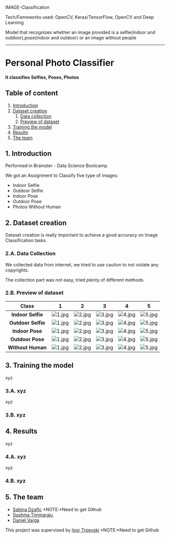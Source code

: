 IMAGE-Classification

Tech/Fameworks used: OpenCV, Keras/TensorFlow, OpenCV and Deep Learning

Model that recognizes whether an image provided is a selfie(indoor and outdoor),pose(indoor and outdoor) or an image without people


--------------------------------
# Personal Photo Classifier
#### It classifies Selfies, Poses, Photos
## Table of content
1. [Introduction](#introduction)
2. [Dataset creation](#Dataset_creation)
    1. [Data collection](#cata_collection)
    2. [Preview of dataset](#Preview_of_dataset)
3. [Training the model](#Training_the_model)
4. [Results](#Results)
5. [The team](#The_team)
## 1. Introduction <a name="introduction"></a>
Performed in Brainster - Data Science Bootcamp.

We got an Assignment to Classify five type of images:
* Indoor Selfie
* Outdoor Selfie
* Indoor Pose
* Outdoor Pose
* Photos Without Human
## 2. Dataset creation <a name="Dataset_creation"></a>
Dataset creation is really important to achieve a good accuracy on Image Classification tasks.
### 2.A. Data Collection <a name="Data_collection"></a>
We collected data from internet, we tried to use caution to not violate any copyrights.

The collection part was not easy, tried plenty of different methods.
### 2.B. Preview of dataset <a name="Preview_of_dataset"></a>

| **Class**|**1**|**2** |**3**|**4**|**5**|  
|:---:|:---:|:---:|:---:|:---:|:---:|
|**Indoor Selfie**|![1.jpg](attachment:1.jpg)|![2.jpg](attachment:2.jpg)|![3.jpg](attachment:3.jpg)|![4.jpg](attachment:4.jpg)|![5.jpg](attachment:5.jpg)|
|**Outdoor Selfie**|![1.jpg](attachment:1.jpg)|![2.jpg](attachment:2.jpg)|![3.jpg](attachment:3.jpg)|![4.jpg](attachment:4.jpg)|![5.jpg](attachment:5.jpg)||
|**Indoor Pose**    |![1.jpg](attachment:1.jpg)|![2.jpg](attachment:2.jpg)|![3.jpg](attachment:3.jpg)|![4.jpg](attachment:4.jpg)|![5.jpg](attachment:5.jpg)|
|**Outdoor Pose**  |![1.jpg](attachment:1.jpg)|![2.jpg](attachment:2.jpg)|![3.jpg](attachment:3.jpg)|![4.jpg](attachment:4.jpg)|![5.jpg](attachment:5.jpg)|
|**Without Human** |![1.jpg](attachment:1.jpg)|![2.jpg](attachment:2.jpg)|![3.jpg](attachment:3.jpg)|![4.jpg](attachment:4.jpg)|![5.jpg](attachment:5.jpg)|
## 3. Training the model <a name="Training_the_model"></a>
xyz
### 3.A. xyz <a name="xyz"></a>
xyz
### 3.B. xyz <a name="xyz"></a>
## 4. Results <a name="Results"></a>
xyz
### 4.A. xyz <a name="xyz"></a>
xyz
### 4.B. xyz <a name="xyz"></a>
## 5. The team <a name="The_team"></a>
* [Sabina Dzafic]() *NOTE:*Need to get Github
* [Sushma Timmaraju](https://github.com/sushmavenu)
* [Daniel Varga](https://github.com/IndaPerpetuum)



This project was supervised by [Igor Trpevski]()  *NOTE:*Need to get Github


